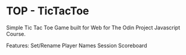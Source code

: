 # TOP - TicTacToe
Simple Tic Tac Toe Game built for Web for The Odin Project Javascript Course.

Features:
Set/Rename Player Names
Session Scoreboard
